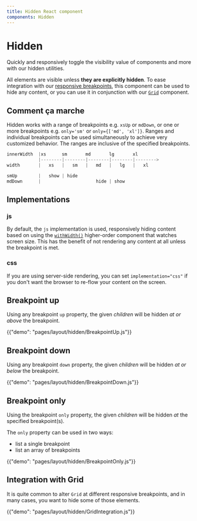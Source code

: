 ```yaml
---
title: Hidden React component
components: Hidden
---
```

# Hidden

<p class="description">Quickly and responsively toggle the visibility value of components and more with our hidden utilities.</p>

All elements are visible unless **they are explicitly hidden**. To ease integration with our [responsive breakpoints](/layout/basics/), this component can be used to hide any content, or you can use it in conjunction with our [`Grid`](/layout/grid/) component.

## Comment ça marche

Hidden works with a range of breakpoints e.g. `xsUp` or `mdDown`, or one or more breakpoints e.g. `only='sm'` or `only={['md', 'xl']}`. Ranges and individual breakpoints can be used simultaneously to achieve very customized behavior. The ranges are inclusive of the specified breakpoints.

```js
innerWidth  |xs      sm       md       lg       xl
            |--------|--------|--------|--------|-------->
width       |   xs   |   sm   |   md   |   lg   |   xl

smUp        |   show | hide
mdDown      |                     hide | show

```

## Implementations

### js

By default, the `js` implementation is used, responsively hiding content based on using the [`withWidth()`](/layout/breakpoints/#withwidth) higher-order component that watches screen size. This has the benefit of not rendering any content at all unless the breakpoint is met.

### css

If you are using server-side rendering, you can set `implementation="css"` if you don't want the browser to re-flow your content on the screen.

## Breakpoint up

Using any breakpoint `up` property, the given *children* will be hidden *at or above* the breakpoint.

{{"demo": "pages/layout/hidden/BreakpointUp.js"}}

## Breakpoint down

Using any breakpoint `down` property, the given *children* will be hidden *at or below* the breakpoint.

{{"demo": "pages/layout/hidden/BreakpointDown.js"}}

## Breakpoint only

Using the breakpoint `only` property, the given *children* will be hidden *at* the specified breakpoint(s).

The `only` property can be used in two ways:

- list a single breakpoint
- list an array of breakpoints

{{"demo": "pages/layout/hidden/BreakpointOnly.js"}}

## Integration with Grid

It is quite common to alter `Grid` at different responsive breakpoints, and in many cases, you want to hide some of those elements.

{{"demo": "pages/layout/hidden/GridIntegration.js"}}